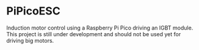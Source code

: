 # PiPicoESC
Induction motor control using a Raspberry Pi Pico driving an IGBT module. This project is still under development and should not be used yet for driving big motors.
